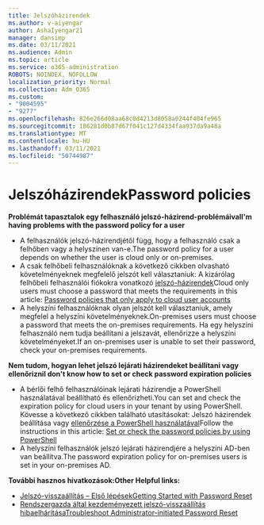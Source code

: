 ```yaml
---
title: Jelszóházirendek
ms.author: v-aiyengar
author: AshaIyengar21
manager: dansimp
ms.date: 03/11/2021
ms.audience: Admin
ms.topic: article
ms.service: o365-administration
ROBOTS: NOINDEX, NOFOLLOW
localization_priority: Normal
ms.collection: Adm_O365
ms.custom:
- "9004595"
- "9277"
ms.openlocfilehash: 826e266d08aa68c0d4213d8058a0244f404fe965
ms.sourcegitcommit: 186281d0b87d67f041c127d4334faa937da9a48a
ms.translationtype: MT
ms.contentlocale: hu-HU
ms.lasthandoff: 03/11/2021
ms.locfileid: "50744987"
---
```

# <a name="password-policies"></a><span data-ttu-id="78681-102">Jelszóházirendek</span><span class="sxs-lookup"><span data-stu-id="78681-102">Password policies</span></span>

<span data-ttu-id="78681-103">**Problémát tapasztalok egy felhasználó jelszó-házirend-problémáival**</span><span class="sxs-lookup"><span data-stu-id="78681-103">**I'm having problems with the password policy for a user**</span></span>

- <span data-ttu-id="78681-104">A felhasználók jelszó-házirendjétől függ, hogy a felhasználó csak a felhőben vagy a helyszínen van-e.</span><span class="sxs-lookup"><span data-stu-id="78681-104">The password policy for a user depends on whether the user is cloud only or on-premises.</span></span>
- <span data-ttu-id="78681-105">A csak felhőbeli felhasználóknak a következő cikkben olvasható követelményeknek megfelelő jelszót kell választaniuk: A kizárólag felhőbeli felhasználói fiókokra vonatkozó [jelszó-házirendek](https://docs.microsoft.com/azure/active-directory/authentication/concept-sspr-policy?WT.mc_id=Portal-Microsoft_Azure_Support#password-policies-that-only-apply-to-cloud-user-accounts)</span><span class="sxs-lookup"><span data-stu-id="78681-105">Cloud only users must choose a password that meets the requirements in this article: [Password policies that only apply to cloud user accounts](https://docs.microsoft.com/azure/active-directory/authentication/concept-sspr-policy?WT.mc_id=Portal-Microsoft_Azure_Support#password-policies-that-only-apply-to-cloud-user-accounts)</span></span>
- <span data-ttu-id="78681-106">A helyszíni felhasználóknak olyan jelszót kell választaniuk, amely megfelel a helyszíni követelményeknek.</span><span class="sxs-lookup"><span data-stu-id="78681-106">On-premises users must choose a password that meets the on-premises requirements.</span></span> <span data-ttu-id="78681-107">Ha egy helyszíni felhasználó nem tudja beállítani a jelszavát, ellenőrizze a helyszíni követelményeket.</span><span class="sxs-lookup"><span data-stu-id="78681-107">If an on-premises user is unable to set their password, check your on-premises requirements.</span></span>

<span data-ttu-id="78681-108">**Nem tudom, hogyan lehet jelszó lejárati házirendeket beállítani vagy ellenőrizni**</span><span class="sxs-lookup"><span data-stu-id="78681-108">**I don't know how to set or check password expiration policies**</span></span>

- <span data-ttu-id="78681-109">A bérlői felhő felhasználóinak lejárati házirendje a PowerShell használatával beállítható és ellenőrizheti.</span><span class="sxs-lookup"><span data-stu-id="78681-109">You can set and check the expiration policy for cloud users in your tenant by using PowerShell.</span></span> <span data-ttu-id="78681-110">Kövesse a következő cikkben található utasításokat: Jelszó házirendek beállítása vagy [ellenőrzése a PowerShell használatával](https://docs.microsoft.com/azure/active-directory/authentication/concept-sspr-policy?WT.mc_id=Portal-Microsoft_Azure_Support#set-or-check-the-password-policies-by-using-powershell)</span><span class="sxs-lookup"><span data-stu-id="78681-110">Follow the instructions in this article: [Set or check the password policies by using PowerShell](https://docs.microsoft.com/azure/active-directory/authentication/concept-sspr-policy?WT.mc_id=Portal-Microsoft_Azure_Support#set-or-check-the-password-policies-by-using-powershell)</span></span>
- <span data-ttu-id="78681-111">A helyszíni felhasználók jelszó lejárati házirendjére a helyszíni AD-ben van beállítva.</span><span class="sxs-lookup"><span data-stu-id="78681-111">The password expiration policy for on-premises users is set in your on-premises AD.</span></span>

<span data-ttu-id="78681-112">**További hasznos hivatkozások:**</span><span class="sxs-lookup"><span data-stu-id="78681-112">**Other Helpful links:**</span></span>
- [<span data-ttu-id="78681-113">Jelszó-visszaállítás – Első lépések</span><span class="sxs-lookup"><span data-stu-id="78681-113">Getting Started with Password Reset</span></span>](https://docs.microsoft.com/azure/active-directory/authentication/concept-sspr-policy?WT.mc_id=Portal-Microsoft_Azure_Support#set-or-check-the-password-policies-by-using-powershell)
- [<span data-ttu-id="78681-114">Rendszergazda által kezdeményezett jelszó-visszaállítás hibaelhárítása</span><span class="sxs-lookup"><span data-stu-id="78681-114">Troubleshoot Administrator-initiated Password Reset</span></span>](https://docs.microsoft.com/azure/active-directory/active-directory-passwords-troubleshoot?WT.mc_id=Portal-Microsoft_Azure_Support#troubleshoot-the-password-reset-portal)
